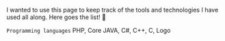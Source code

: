 
I wanted to use this page to keep track of the tools and technologies I have used all along. Here goes the list! :loudspeaker:

`Programming languages`
 PHP, Core JAVA, C#, C++, C, Logo
